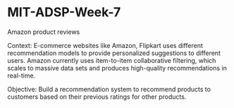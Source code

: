 # MIT-ADSP-Week-7
Amazon product reviews

Context: E-commerce websites like Amazon, Flipkart uses different recommendation models to provide personalized suggestions to different users. Amazon currently uses item-to-item collaborative filtering, which scales to massive data sets and produces high-quality recommendations in real-time.

Objective: Build a recommendation system to recommend products to customers based on their previous ratings for other products.

